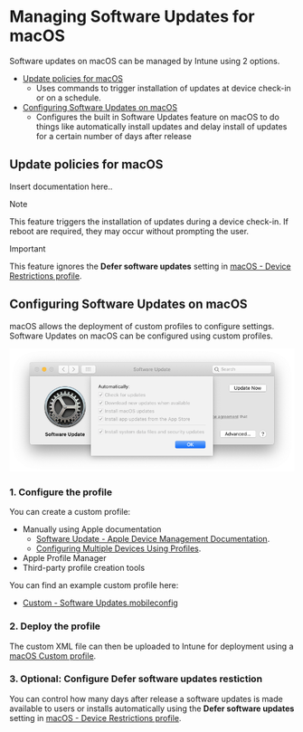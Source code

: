 # Managing Software Updates for macOS

Software updates on macOS can be managed by Intune using 2 options.

 - [Update policies for macOS](#Update-policies-for-macOS)
   - Uses commands to trigger installation of updates at device check-in or on a schedule.
 - [Configuring Software Updates on macOS](#Configuring-Software-Updates-on-macOS)
   - Configures the built in Software Updates feature on macOS to do things like automatically install updates and delay install of updates for a certain number of days after release
   
## Update policies for macOS
Insert documentation here..

> [!NOTE]
> This feature triggers the installation of updates during a device check-in. If reboot are required, they may occur without prompting the user. 

> [!IMPORTANT]
> This feature ignores the **Defer software updates** setting in [macOS - Device Restrictions profile](https://docs.microsoft.com/en-us/mem/intune/configuration/device-restrictions-macos#settings-apply-to-user-approved-device-enrollment-automated-device-enrollment-supervised).
   
## Configuring Software Updates on macOS
macOS allows the deployment of custom profiles to configure settings. Software Updates on macOS can be configured using custom profiles. 

   ![Software Updates in macOS - Configurfation](media/SoftwareUpdates-Config.png)

### 1. Configure the profile
You can create a custom profile:
 - Manually using Apple documentation
   - [Software Update - Apple Device Management Documentation](https://developer.apple.com/documentation/devicemanagement/softwareupdate).
   - [Configuring Multiple Devices Using Profiles](https://developer.apple.com/documentation/devicemanagement/configuring_multiple_devices_using_profiles).
 - Apple Profile Manager
 - Third-party profile creation tools
 
 You can find an example custom profile here:
 - [Custom - Software Updates.mobileconfig](Example)

### 2. Deploy the profile
The custom XML file can then be uploaded to Intune for deployment using a [macOS Custom profile](https://docs.microsoft.com/en-us/mem/intune/configuration/custom-settings-macos). 

### 3. Optional: Configure Defer software updates restiction
You can control how many days after release a software updates is made available to users or installs automatically using the **Defer software updates** setting in [macOS - Device Restrictions profile](https://docs.microsoft.com/en-us/mem/intune/configuration/device-restrictions-macos#settings-apply-to-user-approved-device-enrollment-automated-device-enrollment-supervised).

